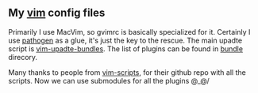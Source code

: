 ## My [vim][1] config files

Primarily I use MacVim, so gvimrc is basically specialized for it.
Certainly I use [pathogen][3] as a glue, it's just the key to the rescue. The main upadte script is [vim-upadte-bundles][2]. The list of plugins can be found in [bundle][4] direcory.

Many thanks to people from [vim-scripts][5], for their github repo with all the scripts. Now we can use submodules for all the plugins \@_@/

[1]: http://www.vim.org/
[2]: https://github.com/bronson/vim-update-bundles
[3]: https://github.com/tpope/vim-pathogen
[4]: https://github.com/bthemad/vimfiles/tree/master/bundle
[5]: http://github.com/vim-scripts/


